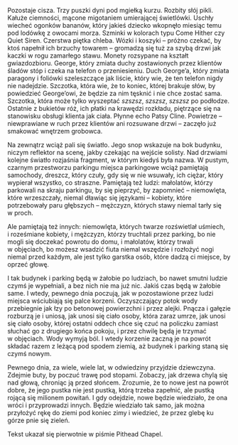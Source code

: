Pozostaje cisza. Trzy puszki dyni pod mgiełką kurzu. Rozbity słój pikli. Kałuże ciemności, mącone migotaniem umierającej świetlówki.&nbsp;Uschły wiecheć ogonków bananów, który jakieś dziecko wkopnęło miesiąc temu pod lodówkę z&nbsp;owocami morza. Szminki w&nbsp;kolorach typu Come Hither czy Quiet Siren. Czerstwa piętka chleba. Wózki i&nbsp;koszyki – próżno czekać, by ktoś napełnił ich brzuchy towarem – gromadzą się tuż za szybą drzwi jak kaczki w&nbsp;rogu zamarłego stawu. Monety rozsypane na kształt gwiazdozbioru. George, który zmiata duchy zostawionych przez klientów śladów stóp i&nbsp;czeka na telefon o&nbsp;przeniesieniu. Duch George’a, który zmiata paragony i&nbsp;foliówki szeleszczące jak liście, który wie, że ten telefon nigdy nie nadejdzie. Szczotka, która wie, że to koniec, której brakuje słów, by powiedzieć George’owi, że będzie za nim tęsknić i&nbsp;nie chce zostać sama. Szczotka, która może tylko wyszeptać *szszsz*, *szszsz*, *szszsz* po podłodze. Ostatnie z&nbsp;bukietów róż, ich płatki na krawędzi rozkładu, piętrzące się na stanowisku obsługi klienta jak ciała. Płynne echo Patsy Cline. Powietrze – niewprawiane w&nbsp;ruch przez klientów ani&nbsp;rozsuwane drzwi – zaczęło już smakować wnętrzem grobowca.

Na zewnątrz wciąż pali się światło. Jego snop wskazuje na bok budynku, niczym reflektor na scenę, jakby czekając na wejście solisty. Nad drzwiami kolejne światło rozjaśnia fragment, w&nbsp;którym kiedyś była nazwa. W&nbsp;pustym, czarnym przestworzu parkingu miejsca parkingowe wciąż pamiętają samochody, dreszcz, który czuły, gdy się w&nbsp;nie wsuwały, ich ciężar, który wypierał wszystko, co straszne. Pamiętają też ludzi: małolatów, którzy parkowali na skraju parkingu, by się pieprzyć, by zapomnieć – niemowlęta, które wrzeszczały, niemal dławiąc się językami – kobiety, które potrzebowały paru głębszych – mężczyzn, których stawy niemal tarły się w&nbsp;proch.

Ale pamiętają też innych: niemowlęta, których twarze rozświetlał uśmiech, i&nbsp;roześmiane kobiety, i&nbsp;mężczyzn, którzy truchtali przez parking, bo nie mogli się doczekać powrotu do domu, i&nbsp;małolatów, którzy trwali w&nbsp;objęciach, bo możesz wsadzić fiuta niemal wszędzie i&nbsp;rozłożyć nogi niemal przed każdym, ale jest tylko garstka osób, które dadzą ci miejsce, by oprzeć głowę.

I tak budynek i&nbsp;parking będą w&nbsp;żałobie po ludziach, bo nawet smutni ludzie czymś je wypełniali, a&nbsp;bez nich nie ma już nic. Jakiś czas będą w&nbsp;żałobie same. I&nbsp;wtedy, pewnego dnia poczują, jak w&nbsp;pozostawione przez ludzi miejsca wściubiają się palce korzeni. Oczyszczający potok wody przebiegnie jak łzy po betonowej powierzchni i&nbsp;przez alejki. Pnącza i&nbsp;gałęzie rozburzą je i&nbsp;uniosą, jak unosi się ciało osoby, która zaraz umrze, jak unosi się ciało osoby, której ostatni oddech chce się czuć na policzku zamiast słuchać go z&nbsp;drugiego końca pokoju, i&nbsp;przez chwilę będą je trzymać w&nbsp;objęciach. Wody wymyją ból. I&nbsp;wtedy korzenie zaczną je na powrót składać razem z&nbsp;leżącą pod spodem ziemią, aż budynek i&nbsp;parking staną się czymś nowym.

Pewnego dnia, za wiele, wiele lat, w&nbsp;odwiedziny przyjdzie dziewczyna. Zdejmie buty, by poczuć trawę pod stopami. Zobaczy, jak drzewa chylą się nad głową, chroniąc ją przed słońcem. Zrozumie, że to nowe jest na powrót dobre, że jego pustka nie jest pustką, którą trzeba zapełnić, ale pustką rojącą się milionem powitań. I&nbsp;gdy odejdzie, nowe będzie wiedziało, że ona wróci i&nbsp;przyprowadzi innych. Będzie wiedziało tak samo, jak można przyłożyć rękę do ziemi pod koniec zimy i&nbsp;wiedzieć, że przez glebę ku górze pnie się zieleń.

<credits>Tekst ukazał się pierwotnie w&nbsp;piśmie Pithead Chapel.</credits>